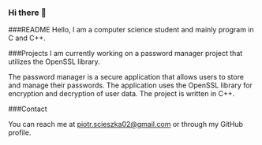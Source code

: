 ### Hi there 👋

###README
Hello, I am a computer science student and mainly program in C and C++.

###Projects
I am currently working on a password manager project that utilizes the OpenSSL library.

The password manager is a secure application that allows users to store and manage their passwords. The application uses the OpenSSL library for encryption and decryption of user data. The project is written in C++.

###Contact

You can reach me at piotr.scieszka02@gmail.com or through my GitHub profile.
